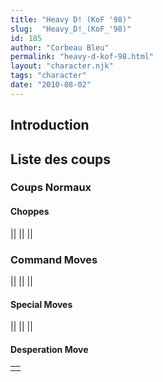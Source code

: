 ```yaml
---
title: "Heavy D! (KoF '98)"
slug:  "Heavy_D!_(KoF_'98)"
id: 185
author: "Corbeau Bleu"
permalink: "heavy-d-kof-98.html"
layout: "character.njk"
tags: "character"
date: "2010-08-02"
---
```


## Introduction

## Liste des coups

### Coups Normaux

#### Choppes

||
||
||

### Command Moves

||
||
||

#### Special Moves

||
||
||

#### Desperation Move

|     |
|-----|
|     |
